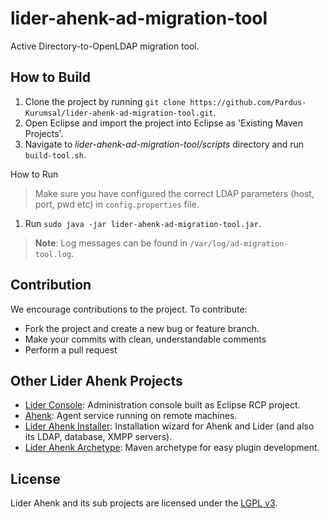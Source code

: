 # lider-ahenk-ad-migration-tool

Active Directory-to-OpenLDAP migration tool. 

## How to Build

1. Clone the project by running `git clone https://github.com/Pardus-Kurumsal/lider-ahenk-ad-migration-tool.git`.
2. Open Eclipse and import the project into Eclipse as 'Existing Maven Projects'.
3. Navigate to _lider-ahenk-ad-migration-tool/scripts_ directory and run `build-tool.sh`.

How to Run

> Make sure you have configured the correct LDAP parameters (host, port, pwd etc) in `config.properties` file.

1. Run `sudo java -jar lider-ahenk-ad-migration-tool.jar`.

> __Note__: Log messages can be found in `/var/log/ad-migration-tool.log`.

## Contribution

We encourage contributions to the project. To contribute:

* Fork the project and create a new bug or feature branch.
* Make your commits with clean, understandable comments
* Perform a pull request

## Other Lider Ahenk Projects

* [Lider Console](https://github.com/Pardus-Kurumsal/lider-console): Administration console built as Eclipse RCP project.
* [Ahenk](https://github.com/Pardus-Kurumsal/ahenk): Agent service running on remote machines.
* [Lider Ahenk Installer](https://github.com/Pardus-Kurumsal/lider-ahenk-installer): Installation wizard for Ahenk and Lider (and also its LDAP, database, XMPP servers).
* [Lider Ahenk Archetype](https://github.com/Pardus-Kurumsal/lider-ahenk-archetype): Maven archetype for easy plugin development.

## License

Lider Ahenk and its sub projects are licensed under the [LGPL v3](https://github.com/Pardus-Kurumsal/lider-ahenk-ad-migration-tool/blob/master/LICENSE).
